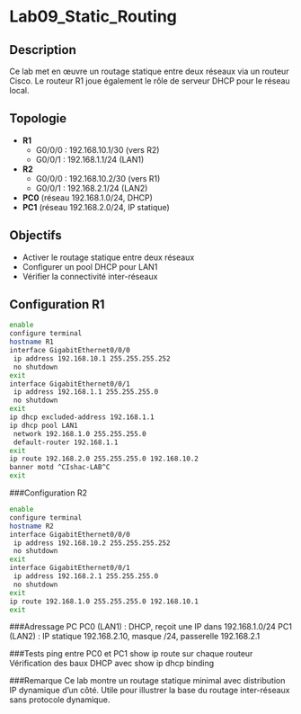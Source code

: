 # Lab09_Static_Routing

## Description  
Ce lab met en œuvre un routage statique entre deux réseaux via un routeur Cisco. Le routeur R1 joue également le rôle de serveur DHCP pour le réseau local.

## Topologie  
- **R1**
  - G0/0/0 : 192.168.10.1/30 (vers R2)
  - G0/0/1 : 192.168.1.1/24 (LAN1)
- **R2**
  - G0/0/0 : 192.168.10.2/30 (vers R1)
  - G0/0/1 : 192.168.2.1/24 (LAN2)
- **PC0** (réseau 192.168.1.0/24, DHCP)
- **PC1** (réseau 192.168.2.0/24, IP statique)

## Objectifs  
- Activer le routage statique entre deux réseaux
- Configurer un pool DHCP pour LAN1
- Vérifier la connectivité inter-réseaux

## Configuration R1
```bash
enable
configure terminal  
hostname R1  
interface GigabitEthernet0/0/0  
 ip address 192.168.10.1 255.255.255.252  
 no shutdown  
exit  
interface GigabitEthernet0/0/1  
 ip address 192.168.1.1 255.255.255.0  
 no shutdown  
exit  
ip dhcp excluded-address 192.168.1.1  
ip dhcp pool LAN1  
 network 192.168.1.0 255.255.255.0  
 default-router 192.168.1.1  
exit  
ip route 192.168.2.0 255.255.255.0 192.168.10.2  
banner motd ^CIshac-LAB^C  
exit  
```

###Configuration R2
```bash
enable
configure terminal  
hostname R2  
interface GigabitEthernet0/0/0  
 ip address 192.168.10.2 255.255.255.252  
 no shutdown  
exit  
interface GigabitEthernet0/0/1  
 ip address 192.168.2.1 255.255.255.0  
 no shutdown  
exit  
ip route 192.168.1.0 255.255.255.0 192.168.10.1  
exit  
```
###Adressage PC
PC0 (LAN1) : DHCP, reçoit une IP dans 192.168.1.0/24
PC1 (LAN2) : IP statique 192.168.2.10, masque /24, passerelle 192.168.2.1

###Tests
ping entre PC0 et PC1
show ip route sur chaque routeur
Vérification des baux DHCP avec show ip dhcp binding

###Remarque
Ce lab montre un routage statique minimal avec distribution IP dynamique d’un côté. Utile pour illustrer la base du routage inter-réseaux sans protocole dynamique.
